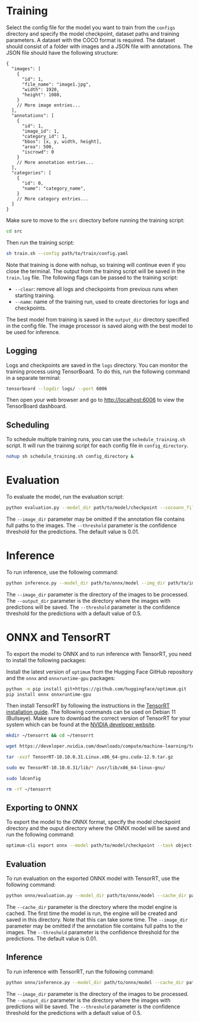 # Training
Select the config file for the model you want to train from the `configs` directory and specify the model checkpoint, dataset paths and training parameters. A dataset with the COCO format is required. The dataset should consist of a folder with images and a JSON file with annotations. The JSON file should have the following structure:
```
{
  "images": [
    {
      "id": 1,
      "file_name": "image1.jpg",
      "width": 1920,
      "height": 1080,
    }
    // More image entries...
  ],
  "annotations": [
    {
      "id": 1,
      "image_id": 1,
      "category_id": 1,
      "bbox": [x, y, width, height],
      "area": 500,
      "iscrowd": 0
    }
    // More annotation entries...
  ],
  "categories": [
    {
      "id": 0,
      "name": "category_name",
    }
    // More category entries...
  ]
}
```

Make sure to move to the `src` directory before running the training script:
```bash
cd src
```

Then run the training script:
```bash
sh train.sh --config path/to/train/config.yaml
```

Note that training is done with nohup, so training will continue even if you close the terminal. The output from the training script will be saved in the `train.log` file. The following flags can be passed to the training script:
- `--clear`: remove all logs and checkpoints from previous runs when starting training.
- `--name`: name of the training run, used to create directories for logs and checkpoints.

The best model from training is saved in the `output_dir` directory specified in the config file. The image processor is saved along with the best model to be used for inference.

## Logging

Logs and checkpoints are saved in the `logs` directory. You can monitor the training process using TensorBoard. To do this, run the following command in a separate terminal:
```bash
tensorboard --logdir logs/ --port 6006
```
Then open your web browser and go to [http://localhost:6006](http://localhost:6006) to view the TensorBoard dashboard.

## Scheduling

To schedule multiple training runs, you can use the `schedule_training.sh` script. It will run the training script for each config file in `config_directory`.
```bash
nohup sh schedule_training.sh config_directory &
```

# Evaluation
To evaluate the model, run the evaluation script:
```bash
python evaluation.py --model_dir path/to/model/checkpoint --cocoann_file path/to/coco/annotations.json --image_dir path/to/images --threshold 0.01
```
The `--image_dir` parameter may be omitted if the annotation file contains full paths to the images. The `--threshold` parameter is the confidence threshold for the predictions. The default value is 0.01.

# Inference
To run inference, use the following command:
```bash
python inference.py --model_dir path/to/onnx/model --img_dir path/to/images --output_dir path/to/output --threshold 0.5
```
The `--image_dir` parameter is the directory of the images to be processed. The `--output_dir` parameter is the directory where the images with predictions will be saved. The `--threshold` parameter is the confidence threshold for the predictions with a default value of 0.5.

# ONNX and TensorRT

To export the model to ONNX and to run inference with TensorRT, you need to install the following packages:

Install the latest version of `optimum` from the Hugging Face GitHub repository and the `onnx` and `onnxruntime-gpu` packages:
```bash
python -m pip install git+https://github.com/huggingface/optimum.git
pip install onnx onnxruntime-gpu
```

Then install TensorRT by following the instructions in the [TensorRT installation guide](https://docs.nvidia.com/deeplearning/tensorrt/latest/installing-tensorrt/installing.html).
The following commands can be used on Debian 11 (Bullseye). Make sure to download the correct version of TensorRT for your system which can be found at the [NVIDIA developer website](https://developer.nvidia.com/tensorrt/download).
```bash
mkdir ~/tensorrt && cd ~/tensorrt

wget https://developer.nvidia.com/downloads/compute/machine-learning/tensorrt/10.10.0/tars/TensorRT-10.10.0.31.Linux.x86_64-gnu.cuda-12.9.tar.gz

tar -xvzf TensorRT-10.10.0.31.Linux.x86_64-gnu.cuda-12.9.tar.gz

sudo mv TensorRT-10.10.0.31/lib/* /usr/lib/x86_64-linux-gnu/

sudo ldconfig

rm -rf ~/tensorrt
```

## Exporting to ONNX

To export the model to the ONNX format, specify the model checkpoint directory and the ouput directory where the ONNX model will be saved and run the following command:
```bash
optimum-cli export onnx --model path/to/model/checkpoint --task object-detection --opset 17 --device cuda --dtype fp16 output/directory
```

## Evaluation

To run evaluation on the exported ONNX model with TensorRT, use the following command:
```bash
python onnx/evaluation.py --model_dir path/to/onnx/model --cache_dir path/to/cache --cocoann_file path/to/coco/annotations.json --image_dir path/to/images --threshold 0.01
```
The `--cache_dir` parameter is the directory where the model engine is cached. The first time the model is run, the engine will be created and saved in this directory. Note that this can take some time. The `--image_dir` parameter may be omitted if the annotation file contains full paths to the images. The `--threshold` parameter is the confidence threshold for the predictions. The default value is 0.01.

## Inference

To run inference with TensorRT, run the following command:
```bash
python onnx/inference.py --model_dir path/to/onnx/model --cache_dir path/to/cache --img_dir path/to/images --output_dir path/to/output --threshold 0.5
```
The `--image_dir` parameter is the directory of the images to be processed. The `--output_dir` parameter is the directory where the images with predictions will be saved. The `--threshold` parameter is the confidence threshold for the predictions with a default value of 0.5.
